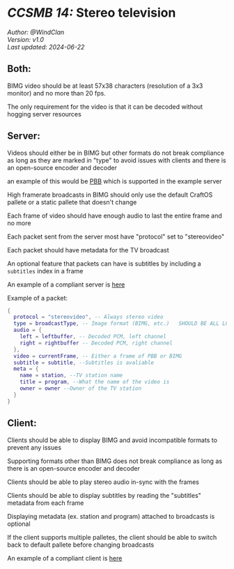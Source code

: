 # *CCSMB 14:* Stereo television

*Author: @WindClan*  
*Version: v1.0*  
*Last updated: 2024-06-22*  

## Both:
BIMG video should be at least 57x38 characters (resolution of a 3x3 monitor) and no more than 20 fps.

The only requirement for the video is that it can be decoded without hogging server resources

## Server:
Videos should either be in BIMG but other formats do not break compliance as long as they are marked in "type" to avoid issues with clients and there is an open-source encoder and decoder
  
  an example of this would be [PBB](https://raw.githubusercontent.com/craftytv/pigutv/main/pbbconverter.py) which is supported in the example server

High framerate broadcasts in BIMG should only use the default CraftOS pallete or a static pallete that doesn't change
  
Each frame of video should have enough audio to last the entire frame and no more

Each packet sent from the server most have "protocol" set to "stereovideo"

Each packet should have metadata for the TV broadcast

An optional feature that packets can have is subtitles by including a `subtitles` index in a frame

An example of a compliant server is [here](https://github.com/craftytv/television/tree/main/channel)

Example of a packet:
```lua
{
  protocol = "stereovideo", -- Always stereo video
  type = broadcastType, -- Image format (BIMG, etc.)   SHOULD BE ALL LOWERCASE
  audio = {
    left = leftbuffer, -- Decoded PCM, left channel
    right = rightbuffer -- Decoded PCM, right channel
  },
  video = currentFrame, -- Either a frame of PBB or BIMG
  subtitle = subtitle, --Subtitles is avaliable
  meta = {
    name = station, --TV station name
    title = program, --What the name of the video is
    owner = owner --Owner of the TV station
  }
}
```

## Client:
Clients should be able to display BIMG and avoid incompatible formats to prevent any issues

Supporting formats other than BIMG does not break compliance as long as there is an open-source encoder and decoder 

Clients should be able to play stereo audio in-sync with the frames

Clients should be able to display subtitles by reading the "subtitles" metadata from each frame

Displaying metadata (ex. station and program) attached to broadcasts is optional

If the client supports multiple palletes, the client should be able to switch back to default pallete before changing broadcasts

An example of a compliant client is [here](https://github.com/craftytv/television/tree/main/tuner)
